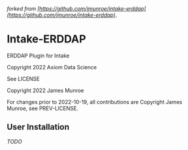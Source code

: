 _forked from [https://github.com/jmunroe/intake-erddap](https://github.com/jmunroe/intake-erddap)_.

# Intake-ERDDAP
ERDDAP Plugin for Intake

Copyright 2022 Axiom Data Science

See LICENSE

Copyright 2022 James Munroe

For changes prior to 2022-10-19, all contributions are Copyright James Munroe, see PREV-LICENSE.


## User Installation

_TODO_

